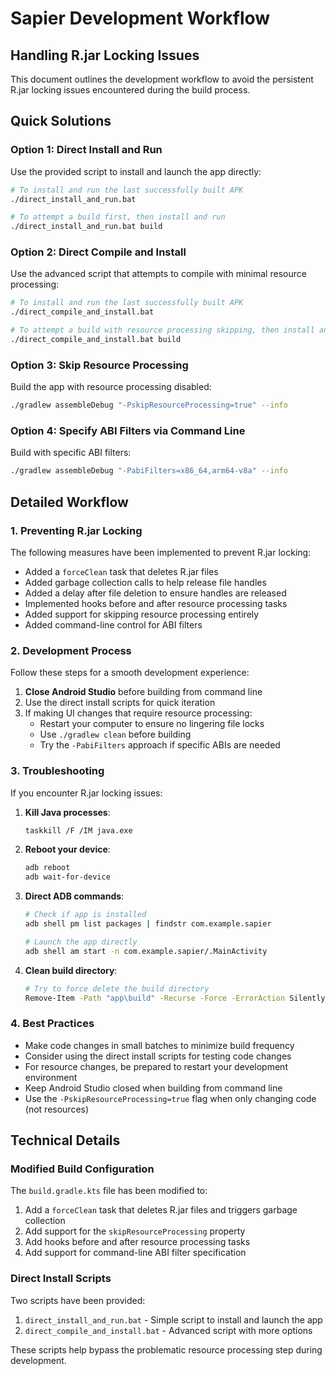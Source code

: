 # Sapier Development Workflow

## Handling R.jar Locking Issues

This document outlines the development workflow to avoid the persistent R.jar locking issues encountered during the build process.

## Quick Solutions

### Option 1: Direct Install and Run

Use the provided script to install and launch the app directly:

```bash
# To install and run the last successfully built APK
./direct_install_and_run.bat

# To attempt a build first, then install and run
./direct_install_and_run.bat build
```

### Option 2: Direct Compile and Install

Use the advanced script that attempts to compile with minimal resource processing:

```bash
# To install and run the last successfully built APK
./direct_compile_and_install.bat

# To attempt a build with resource processing skipping, then install and run
./direct_compile_and_install.bat build
```

### Option 3: Skip Resource Processing

Build the app with resource processing disabled:

```bash
./gradlew assembleDebug "-PskipResourceProcessing=true" --info
```

### Option 4: Specify ABI Filters via Command Line

Build with specific ABI filters:

```bash
./gradlew assembleDebug "-PabiFilters=x86_64,arm64-v8a" --info
```

## Detailed Workflow

### 1. Preventing R.jar Locking

The following measures have been implemented to prevent R.jar locking:

- Added a `forceClean` task that deletes R.jar files
- Added garbage collection calls to help release file handles
- Added a delay after file deletion to ensure handles are released
- Implemented hooks before and after resource processing tasks
- Added support for skipping resource processing entirely
- Added command-line control for ABI filters

### 2. Development Process

Follow these steps for a smooth development experience:

1. **Close Android Studio** before building from command line
2. Use the direct install scripts for quick iteration
3. If making UI changes that require resource processing:
   - Restart your computer to ensure no lingering file locks
   - Use `./gradlew clean` before building
   - Try the `-PabiFilters` approach if specific ABIs are needed

### 3. Troubleshooting

If you encounter R.jar locking issues:

1. **Kill Java processes**:
   ```bash
   taskkill /F /IM java.exe
   ```

2. **Reboot your device**:
   ```bash
   adb reboot
   adb wait-for-device
   ```

3. **Direct ADB commands**:
   ```bash
   # Check if app is installed
   adb shell pm list packages | findstr com.example.sapier
   
   # Launch the app directly
   adb shell am start -n com.example.sapier/.MainActivity
   ```

4. **Clean build directory**:
   ```bash
   # Try to force delete the build directory
   Remove-Item -Path "app\build" -Recurse -Force -ErrorAction SilentlyContinue
   ```

### 4. Best Practices

- Make code changes in small batches to minimize build frequency
- Consider using the direct install scripts for testing code changes
- For resource changes, be prepared to restart your development environment
- Keep Android Studio closed when building from command line
- Use the `-PskipResourceProcessing=true` flag when only changing code (not resources)

## Technical Details

### Modified Build Configuration

The `build.gradle.kts` file has been modified to:

1. Add a `forceClean` task that deletes R.jar files and triggers garbage collection
2. Add support for the `skipResourceProcessing` property
3. Add hooks before and after resource processing tasks
4. Add support for command-line ABI filter specification

### Direct Install Scripts

Two scripts have been provided:

1. `direct_install_and_run.bat` - Simple script to install and launch the app
2. `direct_compile_and_install.bat` - Advanced script with more options

These scripts help bypass the problematic resource processing step during development.